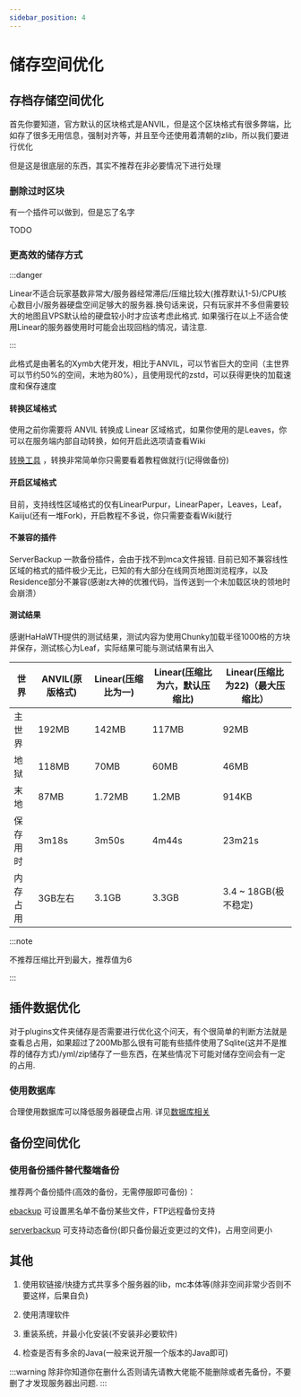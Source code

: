 ```yaml
---
sidebar_position: 4
---
```


# 储存空间优化

## 存档存储空间优化

首先你要知道，官方默认的区块格式是ANVIL，但是这个区块格式有很多弊端，比如存了很多无用信息，强制对齐等，并且至今还使用着清朝的zlib，所以我们要进行优化

但是这是很底层的东西，其实不推荐在非必要情况下进行处理

### 删除过时区块

有一个插件可以做到，但是忘了名字

TODO

### 更高效的储存方式

:::danger

Linear不适合玩家基数非常大/服务器经常滞后/压缩比较大(推荐默认1-5)/CPU核心数目小/服务器硬盘空间足够大的服务器.换句话来说，只有玩家并不多但需要较大的地图且VPS默认给的硬盘较小时才应该考虑此格式. 如果强行在以上不适合使用Linear的服务器使用时可能会出现回档的情况，请注意.

:::

此格式是由著名的Xymb大佬开发，相比于ANVIL，可以节省巨大的空间（主世界可以节约50%的空间，末地为80%），且使用现代的zstd，可以获得更快的加载速度和保存速度

#### 转换区域格式

使用之前你需要将 ANVIL 转换成 Linear 区域格式，如果你使用的是Leaves，你可以在服务端内部自动转换，如何开启此选项请查看Wiki

[转换工具](https://github.com/xymb-endcrystalme/LinearRegionFileFormatTools) ，转换非常简单你只需要看着教程做就行(记得做备份)

#### 开启区域格式

目前，支持线性区域格式的仅有LinearPurpur，LinearPaper，Leaves，Leaf，Kaiiju(还有一堆Fork)，开启教程不多说，你只需要查看Wiki就行

#### 不兼容的插件

ServerBackup 一款备份插件，会由于找不到mca文件报错.
目前已知不兼容线性区域的格式的插件极少无比，已知的有大部分在线网页地图浏览程序，以及Residence部分不兼容(感谢z大神的优雅代码，当传送到一个未加载区块的领地时会崩溃）

#### 测试结果

感谢HaHaWTH提供的测试结果，测试内容为使用Chunky加载半径1000格的方块并保存，测试核心为Leaf，实际结果可能与测试结果有出入

| 世界 | ANVIL(原版格式) | Linear(压缩比为一) | Linear(压缩比为六，默认压缩比) | Linear(压缩比为22)（最大压缩比）|
| --- | --- | --- | --- | --- |
| 主世界 | 192MB | 142MB | 117MB | 92MB |
| 地狱 | 118MB | 70MB | 60MB | 46MB |
| 末地 | 87MB | 1.72MB | 1.2MB | 914KB |
| 保存用时 | 3m18s | 3m50s | 4m44s | 23m21s |
| 内存占用 | 3GB左右 | 3.1GB | 3.3GB | 3.4 ~ 18GB(极不稳定)|

:::note

不推荐压缩比开到最大，推荐值为6

:::

## 插件数据优化

对于plugins文件夹储存是否需要进行优化这个问天，有个很简单的判断方法就是查看总占用，如果超过了200Mb那么很有可能有些插件使用了Sqlite(这并不是推荐的储存方式)/yml/zip储存了一些东西，在某些情况下可能对储存空间会有一定的占用.

### 使用数据库

合理使用数据库可以降低服务器硬盘占用. 详见[数据库相关](/docs/扩展阅读/数据库相关.md)

## 备份空间优化

### 使用备份插件替代整端备份

推荐两个备份插件(高效的备份，无需停服即可备份)：

[ebackup](https://www.spigotmc.org/resources/ebackup-simple-and-reliable-backups-for-your-server-supports-ftp-sftp.69917/) 可设置黑名单不备份某些文件，FTP远程备份支持

[serverbackup](https://www.spigotmc.org/resources/server-backup-ingame-dropbox-ftp-backup-1-8-1-20-multithreaded.79320/) 可支持动态备份(即只备份最近变更过的文件)，占用空间更小

## 其他

1. 使用软链接/快捷方式共享多个服务器的lib，mc本体等(除非空间非常少否则不要这样，后果自负)

2. 使用清理软件

3. 重装系统，并最小化安装(不安装非必要软件)

4. 检查是否有多余的Java(一般来说开服一个版本的Java即可)

:::warning
除非你知道你在删什么否则请先请教大佬能不能删除或者先备份，不要删了才发现服务器出问题.
:::
